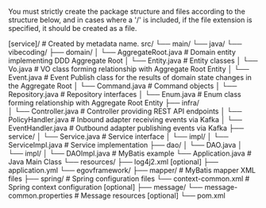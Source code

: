 You must strictly create the package structure and files according to the structure below, and in cases where a '/' is included, if the file extension is specified, it should be created as a file.

[service]/    # Created by metadata name.
    src/
    └── main/
        └── java/
            └── vibecoding/
                ├── domain/
                │   └── AggregateRoot.java           # Domain entity implementing DDD Aggregate Root
                │   └── Entity.java                  # Entity classes
                │   └── Vo.java                      # VO class forming relationship with Aggregate Root Entity
                │   └── Event.java                   # Event Publish class for the results of domain state changes in the Aggregate Root
                │   └── Command.java                 # Command objects
                │   └── Repository.java              # Repository interfaces
                │   └── Enum.java                    # Enum class forming relationship with Aggregate Root Entity
                ├── infra/    
                │   └── Controller.java              # Controller providing REST API endpoints
                │   └── PolicyHandler.java           # Inbound adapter receiving events via Kafka
                │   └── EventHandler.java            # Outbound adapter publishing events via Kafka
                ├── service/
                │   └── Service.java                 # Service interface
                │   └── impl/
                │       └── ServiceImpl.java         # Service implementation
                ├── dao/
                │   └── DAO.java 
                │   └── impl/
                │       └── DAOImpl.java             # MyBatis example
                └── Application.java                 # Java Main Class
        └── resources/
            ├── log4j2.xml  [optional]
            ├── application.yml
            └── egovframework/
                ├── mapper/                     # MyBatis mapper XML files
                ├── spring/                     # Spring configuration files
                    └── context-common.xml      # Spring context configuration [optional]
                ├── message/
                    └── message-common.properties      # Message resources [optional]
└── pom.xml